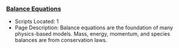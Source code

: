 ### [Balance Equations](https://www.apmonitor.com/pdc/index.php/Main/PhysicsBasedModels)
- Scripts Located: 1
- Page Description: Balance equations are the foundation of many physics-based models. Mass, energy, momentum, and species balances are from conservation laws.

